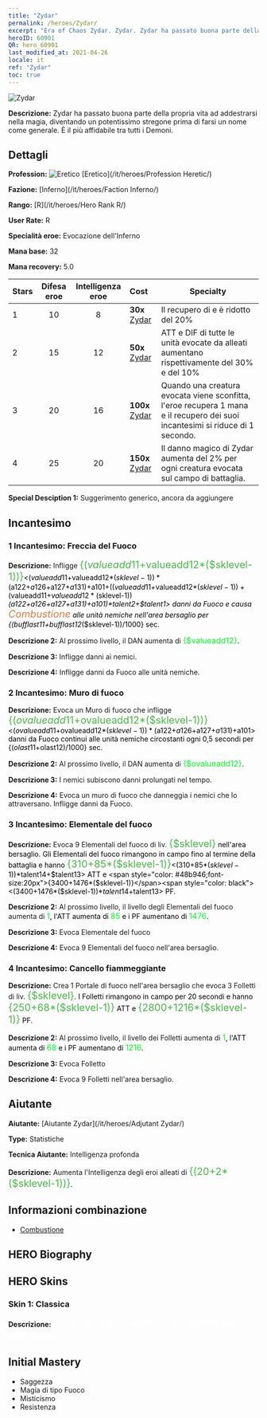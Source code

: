 ```yaml
---
title: "Zydar"
permalink: /heroes/Zydar/
excerpt: "Era of Chaos Zydar. Zydar. Zydar ha passato buona parte della propria vita ad addestrarsi nella magia, diventando un potentissimo stregone prima di farsi un nome come generale. È il più affidabile tra tutti i Demoni."
heroID: 60901
QR: hero_60901
last_modified_at: 2021-04-26
locale: it
ref: "Zydar"
toc: true
---
```

  ![Zydar](/images/h/h_Zydar.jpg)

 **Descrizione:** Zydar ha passato buona parte della propria vita ad addestrarsi nella magia, diventando un potentissimo stregone prima di farsi un nome come generale. È il più affidabile tra tutti i Demoni.
## Dettagli
 **Profession:** ![Eretico](/images/h/h_prof_10.png)  [Eretico](/it/heroes/Profession Heretic/)

 **Fazione:** [Inferno](/it/heroes/Faction Inferno/)

 **Rango:** [R](/it/heroes/Hero Rank R/)

 **User Rate:** R

 **Specialità eroe:** Evocazione dell'Inferno

 **Mana base:** 32

 **Mana recovery:** 5.0


  | Stars | Difesa eroe | Intelligenza eroe | Cost |     Specialty     |
  |---------|:---------------:|:---------------:|:--|--------------------|
  |    1    | 10 | 8 | **30x** [Zydar](/ItemsIT/her_385/) | Il recupero di <Evoca Elementale del fuoco> e <Cancello fiammeggiante> è ridotto del 20% |
  |    2    | 15 | 12 | **50x** [Zydar](/ItemsIT/her_385/) | ATT e DIF di tutte le unità evocate da alleati aumentano rispettivamente del 30% e del 10% |
  |    3    | 20 | 16 | **100x** [Zydar](/ItemsIT/her_385/) | Quando una creatura evocata viene sconfitta, l'eroe recupera 1 mana e il recupero dei suoi incantesimi si riduce di 1 secondo. |
  |    4    | 25 | 20 | **150x** [Zydar](/ItemsIT/her_385/) | Il danno magico di Zydar aumenta del 2% per ogni creatura evocata sul campo di battaglia. |

 **Special Desciption 1:** Suggerimento generico, ancora da aggiungere

## Incantesimo
### 1 Incantesimo: Freccia del Fuoco
 **Descrizione:** Infligge <span style="color: #48b946;font-size:20px">{($valueadd11+$valueadd12*($sklevel-1))}</span><span style="color: black"><($valueadd11+$valueadd12*($sklevel-1))*($a122+$a126+$a127+$a131)+$a101+(($valueadd11+$valueadd12*($sklevel-1))+($valueadd11+$valueadd12*($sklevel-1))*($a122+$a126+$a127+$a131)+$a101)*$talent2+$talent1> danni da Fuoco e causa <span style="color: #e07c44;font-size:20px">Combustione</span><span style="color: black"> alle unità nemiche nell'area bersaglio per {($bufflast11+$bufflast12*($sklevel-1))/1000} sec.

 **Descrizione 2:** Al prossimo livello, il DAN aumenta di <span style="color: #00ff22;font-size:16px">{$valueadd12}</span><span style="color: black">.

 **Descrizione 3:** Infligge danni ai nemici.

 **Descrizione 4:** Infligge danni da Fuoco alle unità nemiche.

### 2 Incantesimo: Muro di fuoco
 **Descrizione:** Evoca un Muro di fuoco che infligge <span style="color: #48b946;font-size:20px">{($ovalueadd11+$ovalueadd12*($sklevel-1))}</span><span style="color: black"><($ovalueadd11+$ovalueadd12*($sklevel-1))*($a122+$a126+$a127+$a131)+$a101> danni da Fuoco continui alle unità nemiche circostanti ogni 0,5 secondi per {($olast11+$olast12)/1000} sec.

 **Descrizione 2:** Al prossimo livello, il DAN aumenta di <span style="color: #00ff22;font-size:16px">{$ovalueadd12}</span><span style="color: black">.

 **Descrizione 3:** I nemici subiscono danni prolungati nel tempo.

 **Descrizione 4:** Evoca un muro di fuoco che danneggia i nemici che lo attraversano. Infligge danni da Fuoco.

### 3 Incantesimo: Elementale del fuoco
 **Descrizione:** Evoca 9 Elementali del fuoco di liv. <span style="color: #48b946;font-size:20px">{$sklevel}</span><span style="color: black"> nell'area bersaglio. Gli Elementali del fuoco rimangono in campo fino al termine della battaglia e hanno <span style="color: #48b946;font-size:20px">{310+85*($sklevel-1)}</span><span style="color: black"><(310+85*($sklevel-1))*$talent14+$talent13> ATT e <span style="color: #48b946;font-size:20px">{3400+1476*($sklevel-1)}</span><span style="color: black"><(3400+1476*($sklevel-1))*$talent14+$talent13> PF.

 **Descrizione 2:** Al prossimo livello, il livello degli Elementali del fuoco aumenta di <span style="color: #00ff22;font-size:16px">1</span><span style="color: black">, l'ATT aumenta di <span style="color: #00ff22;font-size:16px">85</span><span style="color: black"> e i PF aumentano di <span style="color: #00ff22;font-size:16px">1476</span><span style="color: black">.

 **Descrizione 3:** Evoca Elementale del fuoco

 **Descrizione 4:** Evoca 9 Elementali del fuoco nell'area bersaglio.

### 4 Incantesimo: Cancello fiammeggiante
 **Descrizione:** Crea 1 Portale di fuoco nell'area bersaglio che evoca 3 Folletti di liv. <span style="color: #48b946;font-size:20px">{$sklevel}</span><span style="color: black">. I Folletti rimangono in campo per 20 secondi e hanno <span style="color: #48b946;font-size:20px">{250+68*($sklevel-1)}</span><span style="color: black"> ATT e <span style="color: #48b946;font-size:20px">{2800+1216*($sklevel-1)}</span><span style="color: black"> PF.

 **Descrizione 2:** Al prossimo livello, il livello dei Folletti aumenta di <span style="color: #00ff22;font-size:16px">1</span><span style="color: black">, l'ATT aumenta di <span style="color: #00ff22;font-size:16px">68</span><span style="color: black"> e i PF aumentano di <span style="color: #00ff22;font-size:16px">1216</span><span style="color: black">.

 **Descrizione 3:** Evoca Folletto

 **Descrizione 4:** Evoca 9 Folletti nell'area bersaglio.


## Aiutante

 **Aiutante:**  [Aiutante Zydar](/it/heroes/Adjutant Zydar/) 

 **Type:**  Statistiche 

 **Tecnica Aiutante:**  Intelligenza profonda 

 **Descrizione:** Aumenta l'Intelligenza degli eroi alleati di <span style="color: #48b946;font-size:20px">{(20+2*($sklevel-1))}</span><span style="color: black">.

## Informazioni combinazione

* [Combustione](/it/combination/Combustione/) 

## HERO Biography

## HERO Skins
### Skin 1: **Classica**

 **Descrizione:** <span style="color: #ffffff;font-size:20px">L'inferno si è svuotato, rigurgitando qui i suoi demoni! </span>



## Initial Mastery
   - Saggezza
   - Magia di tipo Fuoco
   - Misticismo
   - Resistenza
